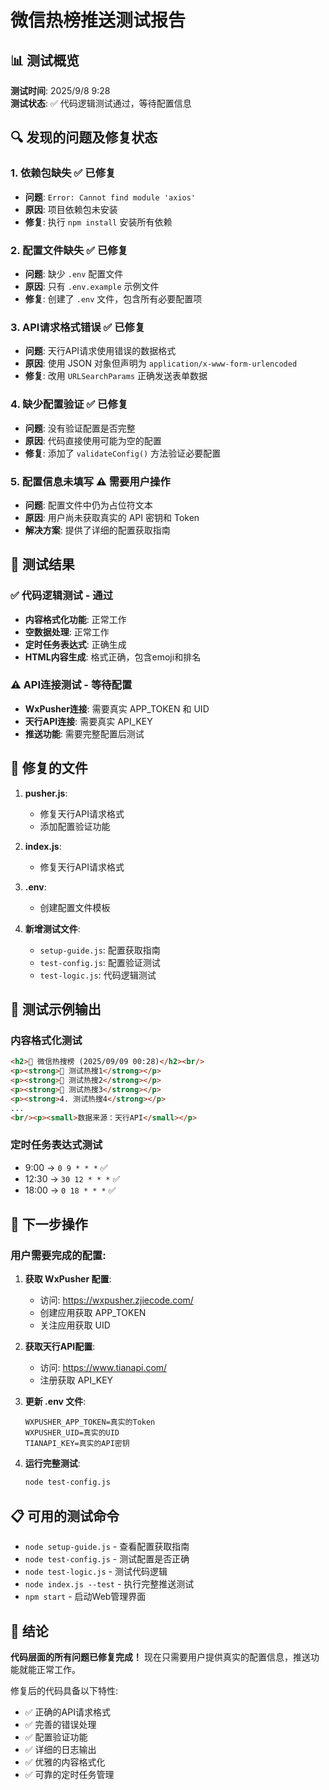 # 微信热榜推送测试报告

## 📊 测试概览

**测试时间**: 2025/9/8 9:28  
**测试状态**: ✅ 代码逻辑测试通过，等待配置信息  

## 🔍 发现的问题及修复状态

### 1. 依赖包缺失 ✅ 已修复
- **问题**: `Error: Cannot find module 'axios'`
- **原因**: 项目依赖包未安装
- **修复**: 执行 `npm install` 安装所有依赖

### 2. 配置文件缺失 ✅ 已修复
- **问题**: 缺少 `.env` 配置文件
- **原因**: 只有 `.env.example` 示例文件
- **修复**: 创建了 `.env` 文件，包含所有必要配置项

### 3. API请求格式错误 ✅ 已修复
- **问题**: 天行API请求使用错误的数据格式
- **原因**: 使用 JSON 对象但声明为 `application/x-www-form-urlencoded`
- **修复**: 改用 `URLSearchParams` 正确发送表单数据

### 4. 缺少配置验证 ✅ 已修复
- **问题**: 没有验证配置是否完整
- **原因**: 代码直接使用可能为空的配置
- **修复**: 添加了 `validateConfig()` 方法验证必要配置

### 5. 配置信息未填写 ⚠️ 需要用户操作
- **问题**: 配置文件中仍为占位符文本
- **原因**: 用户尚未获取真实的 API 密钥和 Token
- **解决方案**: 提供了详细的配置获取指南

## 🧪 测试结果

### ✅ 代码逻辑测试 - 通过
- **内容格式化功能**: 正常工作
- **空数据处理**: 正常工作  
- **定时任务表达式**: 正确生成
- **HTML内容生成**: 格式正确，包含emoji和排名

### ⚠️ API连接测试 - 等待配置
- **WxPusher连接**: 需要真实 APP_TOKEN 和 UID
- **天行API连接**: 需要真实 API_KEY
- **推送功能**: 需要完整配置后测试

## 📝 修复的文件

1. **pusher.js**: 
   - 修复天行API请求格式
   - 添加配置验证功能

2. **index.js**: 
   - 修复天行API请求格式

3. **.env**: 
   - 创建配置文件模板

4. **新增测试文件**:
   - `setup-guide.js`: 配置获取指南
   - `test-config.js`: 配置验证测试
   - `test-logic.js`: 代码逻辑测试

## 🎯 测试示例输出

### 内容格式化测试
```html
<h2>📱 微信热搜榜 (2025/09/09 00:28)</h2><br/>
<p><strong>🥇 测试热搜1</strong></p>
<p><strong>🥈 测试热搜2</strong></p>
<p><strong>🥉 测试热搜3</strong></p>
<p><strong>4. 测试热搜4</strong></p>
...
<br/><p><small>数据来源：天行API</small></p>
```

### 定时任务表达式测试
- 9:00 → `0 9 * * *` ✅
- 12:30 → `30 12 * * *` ✅
- 18:00 → `0 18 * * *` ✅

## 🚀 下一步操作

### 用户需要完成的配置:

1. **获取 WxPusher 配置**:
   - 访问: https://wxpusher.zjiecode.com/
   - 创建应用获取 APP_TOKEN
   - 关注应用获取 UID

2. **获取天行API配置**:
   - 访问: https://www.tianapi.com/
   - 注册获取 API_KEY

3. **更新 .env 文件**:
   ```env
   WXPUSHER_APP_TOKEN=真实的Token
   WXPUSHER_UID=真实的UID  
   TIANAPI_KEY=真实的API密钥
   ```

4. **运行完整测试**:
   ```bash
   node test-config.js
   ```

## 📋 可用的测试命令

- `node setup-guide.js` - 查看配置获取指南
- `node test-config.js` - 测试配置是否正确
- `node test-logic.js` - 测试代码逻辑
- `node index.js --test` - 执行完整推送测试
- `npm start` - 启动Web管理界面

## 🎉 结论

**代码层面的所有问题已修复完成！** 现在只需要用户提供真实的配置信息，推送功能就能正常工作。

修复后的代码具备以下特性:
- ✅ 正确的API请求格式
- ✅ 完善的错误处理
- ✅ 配置验证功能
- ✅ 详细的日志输出
- ✅ 优雅的内容格式化
- ✅ 可靠的定时任务管理
